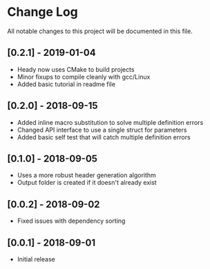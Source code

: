 # Change Log
All notable changes to this project will be documented in this file.

## [0.2.1] - 2019-01-04

- Heady now uses CMake to build projects
- Minor fixups to compile cleanly with gcc/Linux
- Added basic tutorial in readme file

## [0.2.0] - 2018-09-15

- Added inline macro substitution to solve multiple definition errors
- Changed API interface to use a single struct for parameters
- Added basic self test that will catch multiple definition errors

## [0.1.0] - 2018-09-05

- Uses a more robust header generation algorithm
- Output folder is created if it doesn't already exist

## [0.0.2] - 2018-09-02

- Fixed issues with dependency sorting

## [0.0.1] - 2018-09-01

- Initial release



